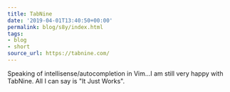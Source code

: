 ```yaml
---
title: TabNine
date: '2019-04-01T13:40:50+00:00'
permalink: blog/s8y/index.html
tags:
- blog
- short
source_url: https://tabnine.com/
---
```


Speaking of intellisense/autocompletion in Vim...I am still very happy with TabNine.  All I can say is "It Just Works".
